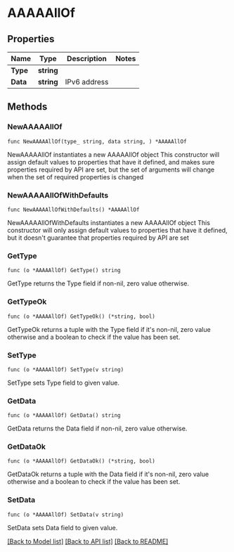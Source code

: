 # AAAAAllOf

## Properties

Name | Type | Description | Notes
------------ | ------------- | ------------- | -------------
**Type** | **string** |  | 
**Data** | **string** | IPv6 address | 

## Methods

### NewAAAAAllOf

`func NewAAAAAllOf(type_ string, data string, ) *AAAAAllOf`

NewAAAAAllOf instantiates a new AAAAAllOf object
This constructor will assign default values to properties that have it defined,
and makes sure properties required by API are set, but the set of arguments
will change when the set of required properties is changed

### NewAAAAAllOfWithDefaults

`func NewAAAAAllOfWithDefaults() *AAAAAllOf`

NewAAAAAllOfWithDefaults instantiates a new AAAAAllOf object
This constructor will only assign default values to properties that have it defined,
but it doesn't guarantee that properties required by API are set

### GetType

`func (o *AAAAAllOf) GetType() string`

GetType returns the Type field if non-nil, zero value otherwise.

### GetTypeOk

`func (o *AAAAAllOf) GetTypeOk() (*string, bool)`

GetTypeOk returns a tuple with the Type field if it's non-nil, zero value otherwise
and a boolean to check if the value has been set.

### SetType

`func (o *AAAAAllOf) SetType(v string)`

SetType sets Type field to given value.


### GetData

`func (o *AAAAAllOf) GetData() string`

GetData returns the Data field if non-nil, zero value otherwise.

### GetDataOk

`func (o *AAAAAllOf) GetDataOk() (*string, bool)`

GetDataOk returns a tuple with the Data field if it's non-nil, zero value otherwise
and a boolean to check if the value has been set.

### SetData

`func (o *AAAAAllOf) SetData(v string)`

SetData sets Data field to given value.



[[Back to Model list]](../README.md#documentation-for-models) [[Back to API list]](../README.md#documentation-for-api-endpoints) [[Back to README]](../README.md)


